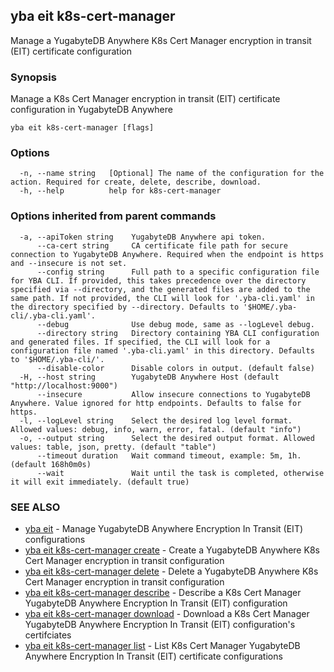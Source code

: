 ## yba eit k8s-cert-manager

Manage a YugabyteDB Anywhere K8s Cert Manager encryption in transit (EIT) certificate configuration

### Synopsis

Manage a K8s Cert Manager encryption in transit (EIT) certificate configuration in YugabyteDB Anywhere

```
yba eit k8s-cert-manager [flags]
```

### Options

```
  -n, --name string   [Optional] The name of the configuration for the action. Required for create, delete, describe, download.
  -h, --help          help for k8s-cert-manager
```

### Options inherited from parent commands

```
  -a, --apiToken string    YugabyteDB Anywhere api token.
      --ca-cert string     CA certificate file path for secure connection to YugabyteDB Anywhere. Required when the endpoint is https and --insecure is not set.
      --config string      Full path to a specific configuration file for YBA CLI. If provided, this takes precedence over the directory specified via --directory, and the generated files are added to the same path. If not provided, the CLI will look for '.yba-cli.yaml' in the directory specified by --directory. Defaults to '$HOME/.yba-cli/.yba-cli.yaml'.
      --debug              Use debug mode, same as --logLevel debug.
      --directory string   Directory containing YBA CLI configuration and generated files. If specified, the CLI will look for a configuration file named '.yba-cli.yaml' in this directory. Defaults to '$HOME/.yba-cli/'.
      --disable-color      Disable colors in output. (default false)
  -H, --host string        YugabyteDB Anywhere Host (default "http://localhost:9000")
      --insecure           Allow insecure connections to YugabyteDB Anywhere. Value ignored for http endpoints. Defaults to false for https.
  -l, --logLevel string    Select the desired log level format. Allowed values: debug, info, warn, error, fatal. (default "info")
  -o, --output string      Select the desired output format. Allowed values: table, json, pretty. (default "table")
      --timeout duration   Wait command timeout, example: 5m, 1h. (default 168h0m0s)
      --wait               Wait until the task is completed, otherwise it will exit immediately. (default true)
```

### SEE ALSO

* [yba eit](yba_eit.md)	 - Manage YugabyteDB Anywhere Encryption In Transit (EIT) configurations
* [yba eit k8s-cert-manager create](yba_eit_k8s-cert-manager_create.md)	 - Create a YugabyteDB Anywhere K8s Cert Manager encryption in transit configuration
* [yba eit k8s-cert-manager delete](yba_eit_k8s-cert-manager_delete.md)	 - Delete a YugabyteDB Anywhere K8s Cert Manager encryption in transit configuration
* [yba eit k8s-cert-manager describe](yba_eit_k8s-cert-manager_describe.md)	 - Describe a K8s Cert Manager YugabyteDB Anywhere Encryption In Transit (EIT) configuration
* [yba eit k8s-cert-manager download](yba_eit_k8s-cert-manager_download.md)	 - Download a K8s Cert Manager YugabyteDB Anywhere Encryption In Transit (EIT) configuration's certifciates
* [yba eit k8s-cert-manager list](yba_eit_k8s-cert-manager_list.md)	 - List K8s Cert Manager YugabyteDB Anywhere Encryption In Transit (EIT) certificate configurations

